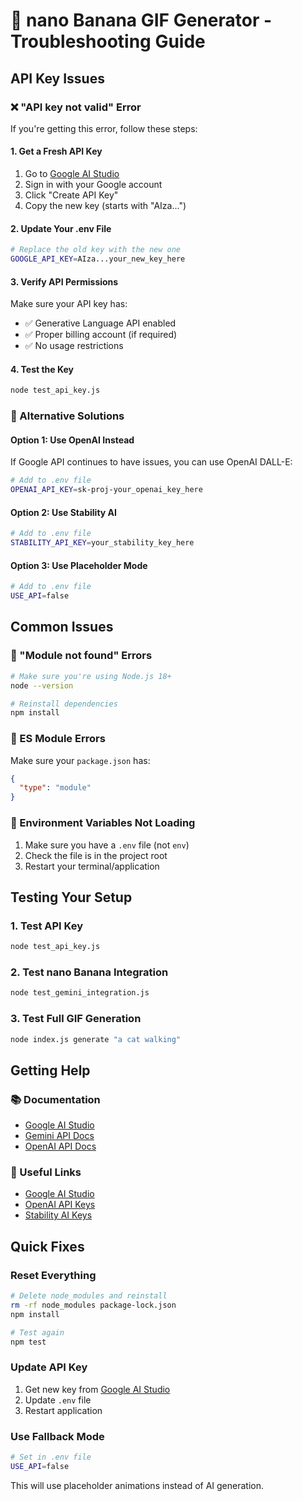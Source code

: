 # 🍌 nano Banana GIF Generator - Troubleshooting Guide

## API Key Issues

### ❌ "API key not valid" Error

If you're getting this error, follow these steps:

#### 1. Get a Fresh API Key
1. Go to [Google AI Studio](https://makersuite.google.com/app/apikey)
2. Sign in with your Google account
3. Click "Create API Key"
4. Copy the new key (starts with "AIza...")

#### 2. Update Your .env File
```bash
# Replace the old key with the new one
GOOGLE_API_KEY=AIza...your_new_key_here
```

#### 3. Verify API Permissions
Make sure your API key has:
- ✅ Generative Language API enabled
- ✅ Proper billing account (if required)
- ✅ No usage restrictions

#### 4. Test the Key
```bash
node test_api_key.js
```

### 🔧 Alternative Solutions

#### Option 1: Use OpenAI Instead
If Google API continues to have issues, you can use OpenAI DALL-E:

```bash
# Add to .env file
OPENAI_API_KEY=sk-proj-your_openai_key_here
```

#### Option 2: Use Stability AI
```bash
# Add to .env file
STABILITY_API_KEY=your_stability_key_here
```

#### Option 3: Use Placeholder Mode
```bash
# Add to .env file
USE_API=false
```

## Common Issues

### 🐛 "Module not found" Errors
```bash
# Make sure you're using Node.js 18+
node --version

# Reinstall dependencies
npm install
```

### 🐛 ES Module Errors
Make sure your `package.json` has:
```json
{
  "type": "module"
}
```

### 🐛 Environment Variables Not Loading
1. Make sure you have a `.env` file (not `env`)
2. Check the file is in the project root
3. Restart your terminal/application

## Testing Your Setup

### 1. Test API Key
```bash
node test_api_key.js
```

### 2. Test nano Banana Integration
```bash
node test_gemini_integration.js
```

### 3. Test Full GIF Generation
```bash
node index.js generate "a cat walking"
```

## Getting Help

### 📚 Documentation
- [Google AI Studio](https://makersuite.google.com/app/apikey)
- [Gemini API Docs](https://ai.google.dev/docs)
- [OpenAI API Docs](https://platform.openai.com/docs)

### 🔗 Useful Links
- [Google AI Studio](https://makersuite.google.com/app/apikey)
- [OpenAI API Keys](https://platform.openai.com/api-keys)
- [Stability AI Keys](https://platform.stability.ai/account/keys)

## Quick Fixes

### Reset Everything
```bash
# Delete node_modules and reinstall
rm -rf node_modules package-lock.json
npm install

# Test again
npm test
```

### Update API Key
1. Get new key from [Google AI Studio](https://makersuite.google.com/app/apikey)
2. Update `.env` file
3. Restart application

### Use Fallback Mode
```bash
# Set in .env file
USE_API=false
```

This will use placeholder animations instead of AI generation.

